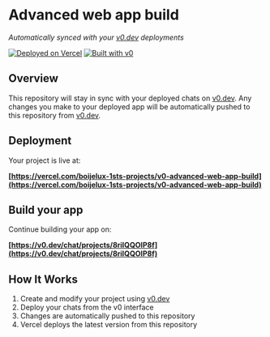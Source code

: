 # Advanced web app build

*Automatically synced with your [v0.dev](https://v0.dev) deployments*

[![Deployed on Vercel](https://img.shields.io/badge/Deployed%20on-Vercel-black?style=for-the-badge&logo=vercel)](https://vercel.com/boijelux-1sts-projects/v0-advanced-web-app-build)
[![Built with v0](https://img.shields.io/badge/Built%20with-v0.dev-black?style=for-the-badge)](https://v0.dev/chat/projects/8riIQQOlP8f)

## Overview

This repository will stay in sync with your deployed chats on [v0.dev](https://v0.dev).
Any changes you make to your deployed app will be automatically pushed to this repository from [v0.dev](https://v0.dev).

## Deployment

Your project is live at:

**[https://vercel.com/boijelux-1sts-projects/v0-advanced-web-app-build](https://vercel.com/boijelux-1sts-projects/v0-advanced-web-app-build)**

## Build your app

Continue building your app on:

**[https://v0.dev/chat/projects/8riIQQOlP8f](https://v0.dev/chat/projects/8riIQQOlP8f)**

## How It Works

1. Create and modify your project using [v0.dev](https://v0.dev)
2. Deploy your chats from the v0 interface
3. Changes are automatically pushed to this repository
4. Vercel deploys the latest version from this repository
